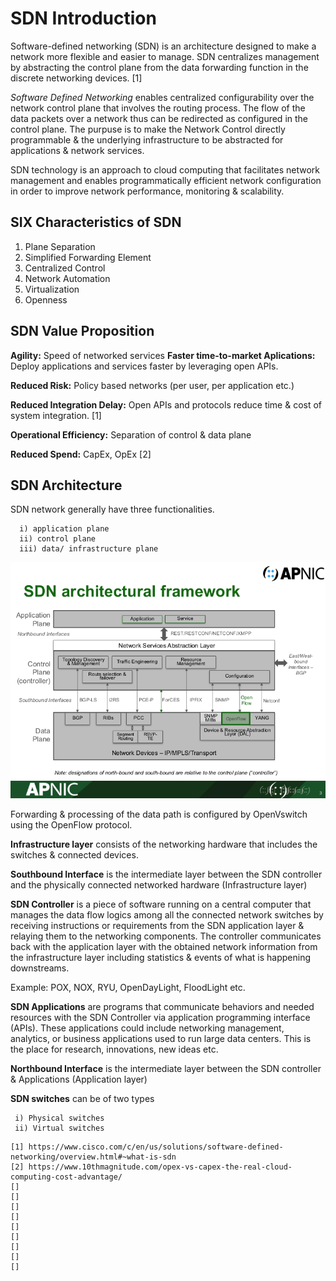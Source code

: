 # SDN Introduction
Software-defined networking (SDN) is an architecture designed to make a network more flexible and easier to manage. SDN centralizes management by abstracting the control plane from the data forwarding function in the discrete networking devices. [1]

*Software Defined Networking* enables centralized configurability over the network control plane that involves the routing process. The flow of the data packets over a network thus can be redirected as configured in the control plane. The purpuse is to make the Network Control directly programmable & the underlying infrastructure to be abstracted for applications & network services. 

SDN technology is an approach to cloud computing that facilitates network management and enables programmatically efficient network configuration in order to improve network performance, monitoring & scalability.

## SIX Characteristics of SDN
1. Plane Separation
2. Simplified Forwarding Element
3. Centralized Control
4. Network Automation
5. Virtualization
6. Openness

## SDN Value Proposition
**Agility:** Speed of networked services
**Faster time-to-market Aplications:** Deploy applications and services faster by leveraging open APIs.

**Reduced Risk:** Policy based networks (per user, per application etc.)

**Reduced Integration Delay:** Open APIs and protocols reduce time & cost of system integration. [1]

**Operational Efficiency:** Separation of control & data plane

**Reduced Spend:** CapEx, OpEx [2]

## SDN Architecture

SDN network generally have three functionalities. 

	  i) application plane
 	  ii) control plane
 	  iii) data/ infrastructure plane

![SDN-Network](https://github.com/biplabro/SDN-Crash-Course_Openflow-Mininet-RYU/blob/master/images/sdn-arc-frame.png  "SDN_Network")

Forwarding & processing of the data path is configured by OpenVswitch using the OpenFlow protocol.

**Infrastructure layer** consists of the networking hardware that includes the switches & connected devices. 

**Southbound Interface** is the intermediate layer between the SDN controller and the physically connected networked hardware (Infrastructure layer)

**SDN Controller** is a piece of software running on a central computer that manages the data flow logics among all the connected network switches by receiving instructions or requirements from the SDN application layer & relaying them to the networking components. The controller communicates back with the application layer with the obtained network information from the infrastructure layer including statistics & events of what is happening downstreams.

Example: POX, NOX, RYU, OpenDayLight, FloodLight etc.

**SDN Applications** are programs that communicate behaviors and needed resources with the SDN Controller via application programming interface (APIs). These applications could include networking management, analytics, or business applications used to run large data centers. This is the place for research, innovations, new ideas etc. 

**Northbound Interface** is the intermediate layer between the SDN controller & Applications (Application layer)

**SDN switches** can be of two types

	 i) Physical switches
	 ii) Virtual switches
	



```
[1] https://www.cisco.com/c/en/us/solutions/software-defined-networking/overview.html#~what-is-sdn
[2] https://www.10thmagnitude.com/opex-vs-capex-the-real-cloud-computing-cost-advantage/
[]
[]
[]
[]
[]
[]
[]
[]
[]
```
